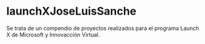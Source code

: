 # launchXJoseLuisSanche
Se trata de un compendio de proyectos realizados para el programa Launch X de Microsoft y Innovacción Virtual.
